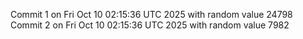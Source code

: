 Commit 1 on Fri Oct 10 02:15:36 UTC 2025 with random value 24798
Commit 2 on Fri Oct 10 02:15:36 UTC 2025 with random value 7982
